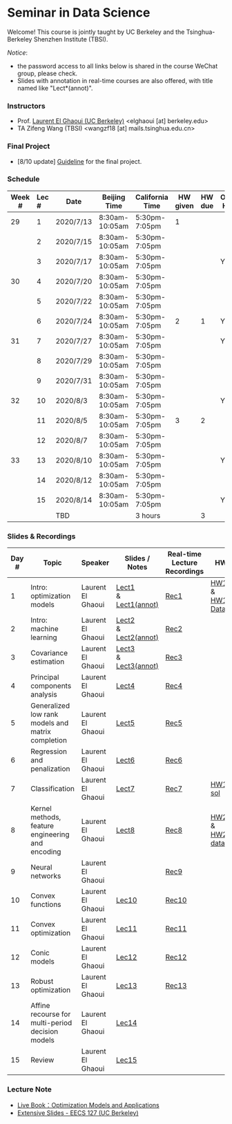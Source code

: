 # Seminar in Data Science

Welcome! This course is jointly taught by UC Berkeley and the Tsinghua-Berkeley Shenzhen Institute (TBSI).

*Notice*: 

- the password access to all links below is shared in the course WeChat group, please check.
- Slides with annotation in real-time courses are also offered, with title named like "Lect*(annot)".



### Instructors

- Prof. [Laurent El Ghaoui (UC Berkeley)](https://people.eecs.berkeley.edu/~elghaoui/) <elghaoui  [at] berkeley.edu>
- TA Zifeng Wang (TBSI) <wangzf18 [at] mails.tsinghua.edu.cn>



### Final Project

- [8/10 update] [Guideline](NOTE/Project-Guideline-SDSIT-2020.pdf) for the final project.



### Schedule

| Week # | Lec # | Date      | Beijing Time   | California Time | HW given | HW due | Office Hour |
| ------ | :---- | --------- | -------------- | --------------- | -------- | ------ | ----------- |
| 29     | 1     | 2020/7/13 | 8:30am-10:05am | 5:30pm-7:05pm   | 1        |        |             |
|        | 2     | 2020/7/15 | 8:30am-10:05am | 5:30pm-7:05pm   |          |        |             |
|        | 3     | 2020/7/17 | 8:30am-10:05am | 5:30pm-7:05pm   |          |        | Yes         |
| 30     | 4     | 2020/7/20 | 8:30am-10:05am | 5:30pm-7:05pm   |          |        |             |
|        | 5     | 2020/7/22 | 8:30am-10:05am | 5:30pm-7:05pm   |          |        |             |
|        | 6     | 2020/7/24 | 8:30am-10:05am | 5:30pm-7:05pm   | 2        | 1      | Yes         |
| 31     | 7     | 2020/7/27 | 8:30am-10:05am | 5:30pm-7:05pm   |          |        | Yes         |
|        | 8     | 2020/7/29 | 8:30am-10:05am | 5:30pm-7:05pm   |          |        |             |
|        | 9     | 2020/7/31 | 8:30am-10:05am | 5:30pm-7:05pm   |          |        |             |
| 32     | 10    | 2020/8/3  | 8:30am-10:05am | 5:30pm-7:05pm   |          |        | Yes         |
|        | 11    | 2020/8/5  | 8:30am-10:05am | 5:30pm-7:05pm   | 3        | 2      |             |
|        | 12    | 2020/8/7  | 8:30am-10:05am | 5:30pm-7:05pm   |          |        |             |
| 33     | 13    | 2020/8/10 | 8:30am-10:05am | 5:30pm-7:05pm   |          |        | Yes         |
|        | 14    | 2020/8/12 | 8:30am-10:05am | 5:30pm-7:05pm   |          |        |             |
|        | 15    | 2020/8/14 | 8:30am-10:05am | 5:30pm-7:05pm   |          |        | Yes         |
|        |       | TBD       |                | 3 hours         |          | 3      |             |



### Slides & Recordings

| Day # | Topic                                             | Speaker           | Slides / Notes                                               | Real-time  Lecture Recordings                                | HW                                                           |
| ----- | ------------------------------------------------- | ----------------- | ------------------------------------------------------------ | ------------------------------------------------------------ | ------------------------------------------------------------ |
| 1     | Intro: optimization models                        | Laurent El Ghaoui | [Lect1](https://cloud.tsinghua.edu.cn/f/a4b7d6177c834266bafa/)<br />&<br />[Lect1(annot)](https://cloud.tsinghua.edu.cn/f/ede7beab10054de9beac/) | [Rec1](https://cloud.tsinghua.edu.cn/f/e95a96694ab4411db9ef/) | [HW1](https://cloud.tsinghua.edu.cn/f/1df50b71c25248799321/)<br />&<br />[HW1-Data](https://cloud.tsinghua.edu.cn/f/3fc33723e0f04836b831/) |
| 2     | Intro: machine learning                           | Laurent El Ghaoui | [Lect2](https://cloud.tsinghua.edu.cn/f/68587cb22b1f4391b347/)<br />&<br />[Lect2(annot)](https://cloud.tsinghua.edu.cn/f/150c09df49ec4bf6a4f9/) | [Rec2](https://cloud.tsinghua.edu.cn/f/9c2c3e3416db475997c5/) |                                                              |
| 3     | Covariance estimation                             | Laurent El Ghaoui | [Lect3](https://cloud.tsinghua.edu.cn/f/6165ac02bb2d42588171/)<br />&<br />[Lect3(annot)](https://cloud.tsinghua.edu.cn/f/9c7ecd27ee4943ea820b/) | [Rec3](https://cloud.tsinghua.edu.cn/f/7cce93b3a920468a82ec/) |                                                              |
| 4     | Principal components analysis                     | Laurent El Ghaoui | [Lect4](https://cloud.tsinghua.edu.cn/f/693d1672a90d40388ca5/) | [Rec4](https://cloud.tsinghua.edu.cn/f/4504e7efd31b4aedbfad/) |                                                              |
| 5     | Generalized low rank models and matrix completion | Laurent El Ghaoui | [Lect5](https://cloud.tsinghua.edu.cn/f/1226fb0aa4f042fdb876/) | [Rec5](https://cloud.tsinghua.edu.cn/f/3058381cddc54a73b604/) |                                                              |
| 6     | Regression and penalization                       | Laurent El Ghaoui | [Lect6](https://cloud.tsinghua.edu.cn/f/452bddbdb755415a8e94/) | [Rec6](https://cloud.tsinghua.edu.cn/f/cc6f3fe5646f4ca0abed/) |                                                              |
| 7     | Classification                                    | Laurent El Ghaoui | [Lect7](https://cloud.tsinghua.edu.cn/f/02cf0b8f6dfe4300853a/) | [Rec7](https://cloud.tsinghua.edu.cn/f/260333e5125f425a98b1/) | [HW1-sol](https://cloud.tsinghua.edu.cn/f/66d903134cb743038782/) |
| 8     | Kernel methods, feature engineering and encoding  | Laurent El Ghaoui | [Lect8](https://cloud.tsinghua.edu.cn/f/a5619c7987ea4e209e03/) | [Rec8](https://zoom.com.cn/rec/share/_NVEN7fM6TtLadbL9VHmApIDT5bnX6a81ykY8vYOxUfu-ZNGCuzAJJGJqyxFhTR8) | [HW2](https://cloud.tsinghua.edu.cn/f/e9e0ab1150284df3bc70/)<br />&<br />[HW2-data](https://cloud.tsinghua.edu.cn/f/95f5f27d03b24fd094de/) |
| 9     | Neural networks                                   | Laurent El Ghaoui |                                                              | [Rec9](https://zoom.com.cn/rec/share/psJeFZuq9D9OTNLP-lzVcf4TOKfFX6a80HAZ-aFbn0i-UmbNnE0stSzMPzdhDoaE) |                                                              |
| 10    | Convex functions                                  | Laurent El Ghaoui | [Lec10](https://cloud.tsinghua.edu.cn/f/a2c7fb758d7449d18ab5/) | [Rec10](https://zoom.com.cn/rec/share/1MBFcuj5xHNOGp2c51nyau0QQY_FT6a8hiBLrvcMxUyq3StIF4-sovgYXYlUtXxY) |                                                              |
| 11    | Convex optimization                               | Laurent El Ghaoui | [Lec11](https://cloud.tsinghua.edu.cn/f/63e83e7200364c33ace8/) | [Rec11](https://zoom.com.cn/rec/share/1PJZC43WxEJOcs_Qxn7Va6okAcP6T6a82iAX_PMIxUoJAo0eYMtA--0Xv0ioG1ll) |                                                              |
| 12    | Conic models                                      | Laurent El Ghaoui | [Lec12](https://cloud.tsinghua.edu.cn/f/6dd2bb63317945e1bcab/) | [Rec12](https://zoom.com.cn/rec/share/7uFSKuDq3UVOb4315GzcQKd8BqDXaaa80CEd-vpYmEnQVlNV2MQjCyljhoxzDihP) |                                                              |
| 13    | Robust optimization                               | Laurent El Ghaoui | [Lec13](https://cloud.tsinghua.edu.cn/f/ccd0f59e540a4c03b5f2/) | [Rec13](https://zoom.com.cn/rec/share/6tQpC7b6tTpIE43V1H_le_8dD53sX6a8gSlIqPQKyx61sOVunFX1gGdVz9B391hm) |                                                              |
| 14    | Affine recourse for multi-period decision models  | Laurent El Ghaoui | [Lec14](https://cloud.tsinghua.edu.cn/f/4cd4ef6b837a4f1ebe3c/) |                                                              |                                                              |
| 15    | Review                                            | Laurent El Ghaoui | [Lec15](https://cloud.tsinghua.edu.cn/f/3cc58506126f4d3697a7/) |                                                              |                                                              |



### Lecture Note

- [Live Book：Optimization Models and Applications](http://livebooklabs.com/keeppies/c5a5868ce26b8125)
- [Extensive Slides - EECS 127 (UC Berkeley)](https://cloud.tsinghua.edu.cn/d/7e93767fcfd9493e990d/)